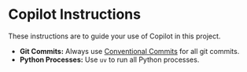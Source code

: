 # Copilot Instructions

These instructions are to guide your use of Copilot in this project.

* **Git Commits:** Always use [Conventional Commits](https://www.conventionalcommits.org/en/v1.0.0/) for all git commits.
* **Python Processes:** Use `uv` to run all Python processes.